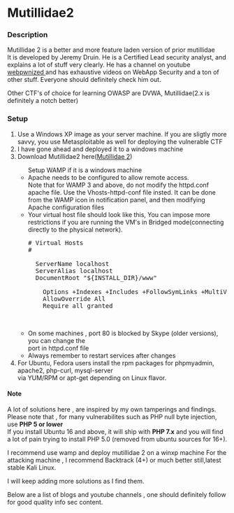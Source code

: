 # Mutillidae2
<h3>Description</h3>

<p>Mutillidae 2 is a better and more feature laden version of prior mutillidae </br>
It is developed by Jeremy Druin. He is a Certified Lead security analyst, and explains a lot of stuff very clearly. He has a channel on youtube <a href="https://www.youtube.com/user/webpwnized!"> webpwnized </a>
and has exhaustive videos on WebApp Security and a ton of other stuff.
Everyone should definitely check him out.

Other CTF's of choice for learning OWASP are DVWA, Mutillidae(2.x is definitely a notch better)

<h3>Setup</h3>
<ol>
<li>Use a Windows XP image as your server machine. If you are sligtly more savvy, you use Metasploitable as well for deploying the vulnerable CTF</li>
<li>I have gone ahead and deployed it to a windows machine</li>
<li>Download Mutillidae2 here(<a href="https://sourceforge.net/projects/mutillidae/">Mutillidae 2</a>)</li>
<ul>Setup WAMP if it is a windows machine
<li>Apache needs to be configured to allow remote access. <br>Note that for WAMP 3 and above, do not
modify the httpd.conf apache file. Use the Vhosts-httpd-conf file insted. It can be done from the WAMP icon
in notification panel, and then modifying Apache configuration files
<li> Your virtual host file should look like this, You can impose more restrictions if you are running the VM's in Bridged mode(connecting directly to the physical network).
<pre>
# Virtual Hosts
#
<VirtualHost *:9999>
  ServerName localhost
  ServerAlias localhost
  DocumentRoot "${INSTALL_DIR}/www"
  <Directory "${INSTALL_DIR}/www/">
    Options +Indexes +Includes +FollowSymLinks +MultiViews
    AllowOverride All
    Require all granted
  </Directory>
</VirtualHost>
</pre>
 </li>  
<li>On some machines , port 80 is blocked by Skype (older versions), you can change 
the<br>port in httpd.conf file</li>
<li>Always remember to restart services after changes</li>
</ul>
<li>For Ubuntu, Fedora users install the rpm packages for phpmyadmin, apache2, php-curl, mysql-server
</br> via YUM/RPM or apt-get depending on Linux flavor.
</li>

</ol>



<h4>Note</h4>
A lot of solutions here , are inspired by my own tamperings and findings. </br>
Please note that , for many vulnerabilites such as PHP null byte injection, use <b>PHP 5 or lower</b></br>
If you install Ubuntu 16 and above, it will ship with <b>PHP 7.x</b> and you will find a lot of pain trying to install PHP 5.0 (removed from ubuntu sources for 16+).

I recommend use wamp and deploy mutillidae 2 on a winxp machine
For the attacking machine , I recommend Backtrack (4+) or much better still,latest stable Kali Linux.



I will keep adding more solutions as I find them.

Below are a list of blogs and youtube channels , one should definitely follow for good quality info sec
content. 

